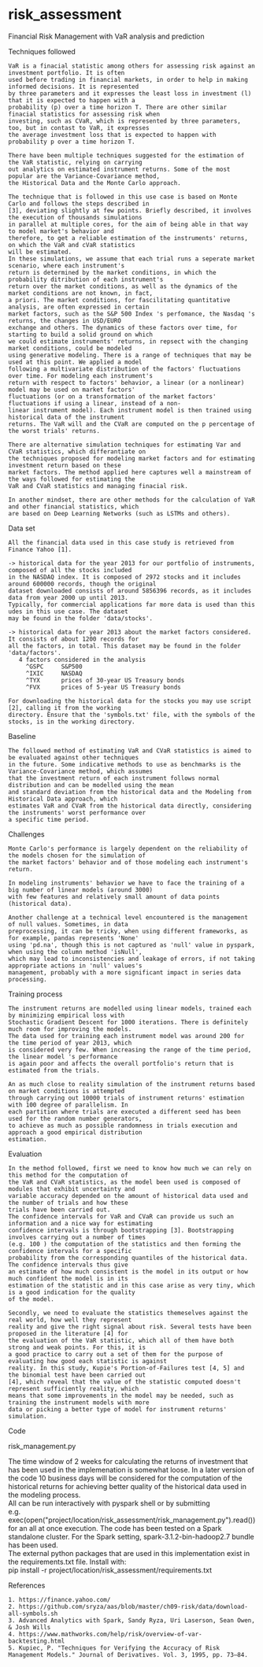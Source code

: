 # risk_assessment


Financial Risk Management with VaR analysis and prediction
    
 
 
Techniques followed

	VaR is a finacial statistic among others for assessing risk against an investment portfolio. It is often
	used before trading in financial markets, in order to help in making informed decisions. It is represented 
	by three parameters and it expresses the least loss in investment (l) that it is expected to happen with a
	probability (p) over a time horizon T. There are other similar finacial statistics for assessing risk when
	investing, such as CVaR, which is represented by three parameters, too, but in contast to VaR, it expresses
	the average investment loss that is expected to happen with probability p over a time horizon T. 	
	
	There have been multiple techniques suggested for the estimation of the VaR statistic, relying on carrying
	out analytics on estimated instrument returns. Some of the most popular are the Variance-Covariance method,
	the Historical Data and the Monte Carlo approach.
    
	The technique that is followed in this use case is based on Monte Carlo and follows the steps described in
	[3], deviating slightly at few points. Briefly described, it involves the execution of thousands simulations
	in parallel at multiple cores, for the aim of being able in that way to model market's behavior and 
	therefore, to get a reliable estimation of the instruments' returns, on which the VaR and cVaR statistics 
	will be estimated. 
	In these simulations, we assume that each trial runs a seperate market scenario, where each instrument's 
	return is determined by the market conditions, in which the probability ditribution of each instrument's 
	return over the market conditions, as well as the dynamics of the market conditions are not known, in fact, 
	a priori. The market conditions, for fascilitating quantitative analysis, are often expressed in certain 
	market factors, such as the S&P 500 Index 's perfomance, the Nasdaq 's returns, the changes in USD/EURO 
	exchange and others. The dynamics of these factors over time, for starting to build a solid ground on which
	we could estimate instruments' returns, in repsect with the changing market conditions, could be modeled 
	using generative modeling. There is a range of techniques that may be used at this point. We applied a model
	following a multivariate distribution of the factors' fluctuations over time. For modeling each instrument's 
	return with respect to factors' behavior, a linear (or a nonlinear) model may be used on market factors' 
	fluctuations (or on a transformation of the market factors' fluctuations if using a linear, instead of a non-
	linear instrument model). Each instrument model is then trained using historical data of the instrument 
	returns. The VaR will and the CVaR are computed on the p percentage of the worst trials' returns. 
	
	There are alternative simulation techniques for estimating Var and CVaR statistics, which differantiate on 
	the techniques proposed for modeling market factors and for estimating investment return based on these 
	market factors. The method applied here captures well a mainstream of the ways followed for estimating the 
	VaR and CVaR statistics and managing finacial risk.
	
	In another mindset, there are other methods for the calculation of VaR and other financial statistics, which
	are based on Deep Learning Networks (such as LSTMs and others).



Data set
   
    All the financial data used in this case study is retrieved from Finance Yahoo [1].
	
    -> historical data for the year 2013 for our portfolio of instruments, composed of all the stocks included
    in the NASDAQ index. It is composed of 2972 stocks and it includes around 600000 records, though the original 
    dataset downloaded consists of around 5856396 records, as it includes data from year 2000 up until 2013.
    Typically, for commercial applications far more data is used than this udes in this use case. The dataset 
    may be found in the folder 'data/stocks'.
    
    -> historical data for year 2013 about the market factors considered. It consists of about 1200 records for
    all the factors, in total. This dataset may be found in the folder 'data/factors'.
       4 factors considered in the analysis
	     ^GSPC     S&P500
		 ^IXIC     NASDAQ
		 ^TYX      prices of 30-year US Treasury bonds
		 ^FVX      prices of 5-year US Treasury bonds
	
    For downloading the historical data for the stocks you may use script [2], calling it from the working 
    directory. Ensure that the 'symbols.txt' file, with the symbols of the stocks, is in the working directory. 
	
	

Baseline

	The followed method of estimating VaR and CVaR statistics is aimed to be evaluated against other techniques
	in the future. Some indicative methods to use as benchmarks is the Variance-Covariance method, which assumes 
	that the investment return of each instrument follows normal distribution and can be modelled using the mean 
	and standard deviation from the historical data and the Modeling from Historical Data approach, which 
	estimates VaR and CVaR from the historical data directly, considering the instruments' worst performance over
	a specific time period.

	
	
Challenges
	
	Monte Carlo's performance is largely dependent on the reliability of the models chosen for the simulation of
	the market factors' behavior and of those modeling each instrument's return.
	
	In modeling instruments' behavior we have to face the training of a big number of linear models (around 3000) 
	with few features and relatively small amount of data points (historical data).
	
	Another challenge at a technical level encountered is the management of null values. Sometimes, in data 
	preprocessing, it can be tricky, when using different frameworks, as for example, pandas represents 'None' 
	using 'pd.na', though this is not captured as 'null' value in pyspark, when using the column method 'isNull', 
	which may lead to inconsistencies and leakage of errors, if not taking appropriate actions in 'null' values's 
	management, probably with a more significant impact in series data processing.

     

Training process
    
	The instrument returns are modelled using linear models, trained each by minimizing empirical loss with
	Stochastic Gradient Descent for 1000 iterations. There is definitely much room for improving the models. 
	The data used for training each instrument model was around 200 for the time period of year 2013, which
	is considered very few. When increasing the range of the time period, the linear model 's performance 
	is again poor and affects the overall portfolio's return that is estimated from the trials.

	An as much close to reality simulation of the instrument returns based on market conditions is attempted
	through carrying out 10000 trials of instrument returns' estimation with 100 degree of parallelism. In 
	each partition where trials are executed a different seed has been used for the random number generators, 
	to achieve as much as possible randomness in trials execution and approach a good empirical distribution
	estimation. 

    	

Evaluation

	In the method followed, first we need to know how much we can rely on this method for the computation of 
	the VaR and CVaR statistics, as the model been used is composed of modules that exhibit uncertainty and
	variable accuracy depended on the amount of historical data used and the number of trials and how these 
	trials have been carried out.
	The confidence intervals for VaR and CVaR can provide us such an information and a nice way for estimating
	confidence intervals is through bootstrapping [3]. Bootstrapping involves carrying out a number of times 
	(e.g. 100 ) the computation of the statistics and then forming the confidence intervals for a specific 
	probability from the corresponding quantiles of the historical data. The confidence intervals thus give
	an estimate of how much consistent is the model in its output or how much confident the model is in its
	estimation of the statistic and in this case arise as very tiny, which is a good indication for the quality
	of the model.	

	Secondly, we need to evaluate the statistics themeselves against the real world, how well they represent 
	reality and give the right signal about risk. Several tests have been proposed in the literature [4] for 
	the evaluation of the VaR statistic, which all of them have both strong and weak points. For this, it is
	a good practice to carry out a set of them for the purpose of evaluating how good each statistic is against
	reality. In this study, Kupie's Portion-of-Failures test [4, 5] and the binomial test have been carried out 
	[4], which reveal that the value of the statistic computed doesn't represent sufficiently reality, which 
	means that some improvements in the model may be needed, such as training the instrument models with more 
	data or picking a better type of model for instrument returns' simulation.
	

 
Code

   risk_management.py
   
   
   The time window of 2 weeks for calculating the returns of investment that has been used in the implemenation is
   somewhat loose. In a later version of the code 10 business days will be considered for the computation of the 
   historical returns for achieving better quality of the historical data used in the modeling process.   
   All can be run interactively with pyspark shell or by submitting  
       e.g. exec(open("project/location/risk_assessment/risk_management.py").read()) for an all at once execution.
   The code has been tested on a Spark standalone cluster. For the Spark setting, spark-3.1.2-bin-hadoop2.7 bundle
   has been used.        
   The external python packages that are used in this implementation exist in the requirements.txt file. Install with:   
	   pip install -r project/location/risk_assessment/requirements.txt
     


References

	1. https://finance.yahoo.com/
	2. https://github.com/sryza/aas/blob/master/ch09-risk/data/download-all-symbols.sh
	3. Advanced Analytics with Spark, Sandy Ryza, Uri Laserson, Sean Owen, & Josh Wills
	4. https://www.mathworks.com/help/risk/overview-of-var-backtesting.html
	5. Kupiec, P. "Techniques for Verifying the Accuracy of Risk Management Models." Journal of Derivatives. Vol. 3, 1995, pp. 73–84.
	
	
